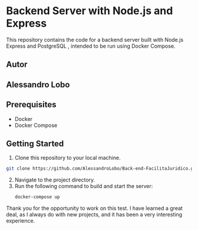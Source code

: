 # Backend Server with Node.js and Express

This repository contains the code for a backend server built with Node.js Express and PostgreSQL , intended to be run using Docker Compose.

## Autor
## Alessandro Lobo

## Prerequisites
- Docker
- Docker Compose

## Getting Started
1. Clone this repository to your local machine.
```bash
git clone https://github.com/AlessandroLobo/Back-end-FacilitaJuridico.git
```
2. Navigate to the project directory.
3. Run the following command to build and start the server:
   ```bash
   docker-compose up


Thank you for the opportunity to work on this test. I have learned a great deal, as I always do with new projects, and it has been a very interesting experience.